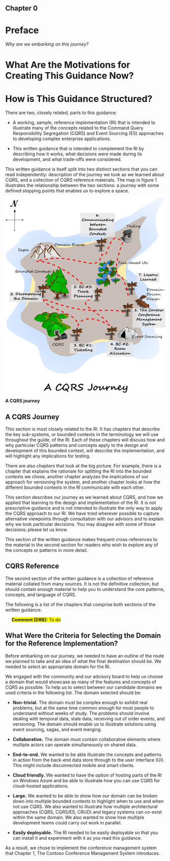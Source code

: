 ## Chapter 0
# Preface

_Why are we embarking on this journey?_

# What Are the Motivations for Creating This Guidance Now?

# How is This Guidance Structured?

There are two, closely related, parts to this guidance: 

* A working, sample, reference implementation (RI) that is intended to 
  illustrate many of the concepts related to the Command Query 
  Responsibility Segregation (CQRS) and Event Sourcing (ES) approaches 
  to developing complex enterprise applications. 

* This written guidance that is intended to complement the RI by 
  describing how it works, what decisions were made during its 
  development, and what trade-offs were considered. 

This written guidance is itself split into two distinct sections that 
you can read independently: description of the journey we took as we 
learned about CQRS, and a collection of CQRS reference materials. The 
map in figure 1 illustrates the relationship between the two sections: a 
journey with some defined stopping points that enables us to explore a 
space. 

![Figure 1][fig1]

**A CQRS journey**

## A CQRS Journey

This section is most closely related to the RI. It has chapters that 
describe the key sub-systems, or bounded contexts in the terminology we 
will use throughout the guide, of the RI. Each of these chapters will 
discuss how and why particular CQRS patterns and concepts apply to the 
design and development of this bounded context, will describe the 
implementation, and will highlight any implications for testing. 

There are also chapters that look at the big picture. For example, there 
is a chapter that explains the rationale for splitting the RI into the 
bounded contexts we chose, another chapter analyzes the implications of 
our approach for versioning the system, and another chapter looks at how 
the different bounded contexts in the RI communicate with each other. 

This section describes our journey as we learned about CQRS, and how we 
applied that learning to the design and implementation of the RI. It is 
not prescriptive guidance and is not intended to illustrate the only way 
to apply the CQRS approach to our RI. We have tried wherever possible to 
capture alternative viewpoints through consultation with our advisors 
and to explain why we took particular decisions. You may disagree with 
some of those decisions; please let us know. 

This section of the written guidance makes frequent cross-references to 
the material in the second section for readers who wish to explore any 
of the concepts or patterns in more detail. 

## CQRS Reference

The second section of the written guidance is a collection of reference 
material collated from many sources. It is not the definitive 
collection, but should contain enough material to help you to understand 
the core patterns, concepts, and language of CQRS. 

The following is a list of the chapters that comprise both sections of 
the written guidance: 


<div style="margin-left:20px;margin-right:20px;">
  <span style="background-color:yellow;">
    <b>Comment [DRB]:</b>
	To do
  </span>
</div> 

## What Were the Criteria for Selecting the Domain for the Reference Implementation?

Before embarking on our journey, we needed to have an outline of the 
route we planned to take and an idea of what the final destination 
should be. We needed to select an appropriate domain for the RI. 

We engaged with the community and our advisory board to help us choose a 
domain that would showcase as many of the features and concepts of CQRS 
as possible. To help us to select between our candidate domains we used 
criteria in the following list. The domain selected should be: 

* **Non-trivial.** The domain must be complex enough to exhibit real 
problems, but at the same time common enough for most people to 
understand without weeks of study. The problems should involve dealing 
with temporal data, stale data, receiving out of order events, and 
versioning. The domain should enable us to illustrate solutions using 
event sourcing, sagas, and event merging. 

* **Collaborative.** The domain must contain collaborative elements where 
multiple actors can operate simultaneously on shared data. 

* **End-to-end.** We wanted to be able illustrate the concepts and 
patterns in action from the back-end data store through to the user 
interface (UI). This might include disconnected mobile and smart 
clients. 

* **Cloud friendly.** We wanted to have the option of hosting parts of the 
RI on Windows Azure and be able to illustrate how you can use CQRS for 
cloud-hosted applications. 

* **Large.** We wanted to be able to show how our domain can be broken 
down into multiple bounded contexts to highlight when to use and when 
not use CQRS. We also wanted to illustrate how multiple architectural 
approaches (CQRS, CQRS/ES, CRUD) and legacy systems can co-exist 
within the same domain. We also wanted to show how multiple 
development teams could carry out work in parallel. 

* **Easily deployable.** The RI needed to be easily deployable so that you 
can install it and experiment with it as you read this guidance. 

As a result, we chose to implement the conference management system that 
Chapter 1, The Contoso Conference Management System introduces. 

[fig1]:           images/Map.png?raw=true